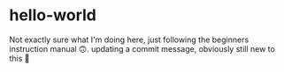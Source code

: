 # hello-world
Not exactly sure what I'm doing here, just following the beginners instruction manual 🙃.
updating a commit message, obviously still new to this 🤣
